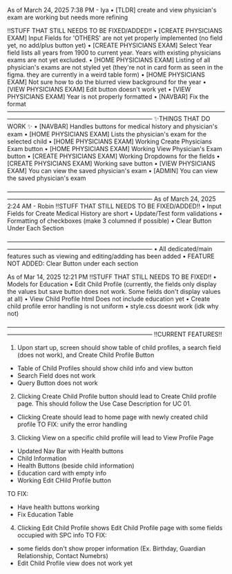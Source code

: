 As of March 24, 2025 7:38 PM - Iya
• [TLDR] create and view physician's exam are working but needs more refining

‼️STUFF THAT STILL NEEDS TO BE FIXED/ADDED‼️
• [CREATE PHYSICIANS EXAM] Input Fields for 'OTHERS' are not yet properly implemented (no field yet, no add/plus button yet)
• [CREATE PHYSICIANS EXAM] Select Year field lists all years from 1900 to current year. Years with existing physicians exams are not yet excluded.
• [HOME PHYSICIANS EXAM] Listing of all physician's exams are not styled yet (they're not in card form as seen in the figma. they are currently in a weird table form)
• [HOME PHYSICIANS EXAM] Not sure how to do the blurred view background for the year
• [VIEW PHYSICIANS EXAM] Edit button doesn't work yet
• [VIEW PHYSICIANS EXAM] Year is not properly formatted
• [NAVBAR] Fix the format
————————————————————————————————————————————————————————————
✨THINGS THAT DO WORK ✨
• [NAVBAR] Handles buttons for medical history and physician's exam
• [HOME PHYSICIANS EXAM] Lists the physician's exam for the selected child
• [HOME PHYSICIANS EXAM] Working Create Physicians Exam button
• [HOME PHYSICIANS EXAM] Working View Physician's Exam button
• [CREATE PHYSICIANS EXAM] Working Dropdowns for the fields
• [CREATE PHYSICIANS EXAM] Working save button
• [VIEW PHYSICIANS EXAM] You can view the saved physician's exam
• [ADMIN] You can view the saved physician's exam


————————————————————————————————————————————————————————————
As of March 24, 2025 2:24 AM - Robin
‼️STUFF THAT STILL NEEDS TO BE FIXED/ADDED‼️
• Input Fields for Create Medical History are short
• Update/Test form validations
• Formatting of checkboxes (make 3 columned if possible)
• Clear Button Under Each Section

————————————————————————————————————————————————————————————
• All dedicated/main features such as viewing and editing/adding has been added
• FEATURE NOT ADDED: Clear Button under each section




As of Mar 14, 2025  12:21 PM
‼️STUFF THAT STILL NEEDS TO BE FIXED‼️
• Models for Education
• Edit Child Profile (currently, the fields only display the values but save button does not work. Some fields don't display values at all)
• View Child Profile html Does not include education yet
• Create child profile error handling is not uniform 
• style.css doesnt work (idk why not)

————————————————————————————————————————————————————————————
‼️CURRENT FEATURES‼️
1) Upon start up, screen should show table of child profiles, a search field (does not work), and Create Child Profile Button
- Table of Child Profiles should show child info and view button
- Search Field does not work
- Query Button does not work

2) Clicking Create Child Profile button should lead to Create Child profile page. This should follow the Use Case Description for UC 01.
- Clicking Create should lead to home page with newly created child profile
TO FIX: unify the error handling 

3) Clicking View on a specific child profile will lead to View Profile Page
- Updated Nav Bar with Health buttons
- Child Information
- Health Buttons (beside child information)
- Education card with empty info
- Working Edit CHild Profile button

TO FIX: 
- Have health buttons working
- Fix Education Table

4) Clicking Edit Child Profile shows Edit Child Profile page with some fields occupied with SPC info 
TO FIX:
- some fields don't show proper information (Ex. Birthday, Guardian Relationship, Contact Numebrs)
- Edit Child Profile view does not work yet
